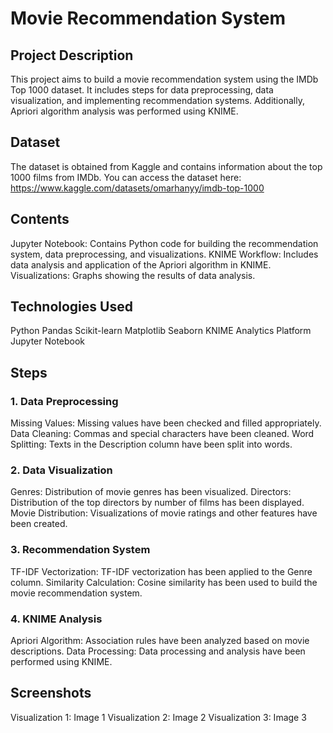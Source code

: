 # Movie Recommendation System
## Project Description
This project aims to build a movie recommendation system using the IMDb Top 1000 dataset. It includes steps for data preprocessing, data visualization, and implementing recommendation systems. Additionally, Apriori algorithm analysis was performed using KNIME.

## Dataset
The dataset is obtained from Kaggle and contains information about the top 1000 films from IMDb. You can access the dataset here: https://www.kaggle.com/datasets/omarhanyy/imdb-top-1000

## Contents
Jupyter Notebook: Contains Python code for building the recommendation system, data preprocessing, and visualizations.
KNIME Workflow: Includes data analysis and application of the Apriori algorithm in KNIME.
Visualizations: Graphs showing the results of data analysis.
## Technologies Used
Python
Pandas
Scikit-learn
Matplotlib
Seaborn
KNIME Analytics Platform
Jupyter Notebook
## Steps
### 1. Data Preprocessing
Missing Values: Missing values have been checked and filled appropriately.
Data Cleaning: Commas and special characters have been cleaned.
Word Splitting: Texts in the Description column have been split into words.
### 2. Data Visualization
Genres: Distribution of movie genres has been visualized.
Directors: Distribution of the top directors by number of films has been displayed.
Movie Distribution: Visualizations of movie ratings and other features have been created.
### 3. Recommendation System
TF-IDF Vectorization: TF-IDF vectorization has been applied to the Genre column.
Similarity Calculation: Cosine similarity has been used to build the movie recommendation system.
### 4. KNIME Analysis
Apriori Algorithm: Association rules have been analyzed based on movie descriptions.
Data Processing: Data processing and analysis have been performed using KNIME.
## Screenshots
Visualization 1: Image 1
Visualization 2: Image 2
Visualization 3: Image 3
